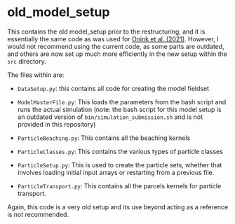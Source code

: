 # old_model_setup
This contains the old model_setup prior to the restructuring, and it is essentially the same
code as was used for [Onink et al. (2021)](https://doi.org/10.1088/1748-9326/abecbd). However,
I would not recommend using the current code, as some parts are outdated, and others are now
set up much more efficiently in the new setup within the `src` directory. 

The files within are:
- `DataSetup.py`: this contains all code for creating the model fieldset
- `ModelMasterFile.py`: This loads the parameters from the bash script and runs the actual
simulation (note: the bash script for this model setup is an outdated version of 
  `bin/simulation_submission.sh` and is not provided in this repository)
  
- `ParticleBeaching.py`: This contains all the beaching kernels
- `ParticleClasses.py`: This contains the various types of particle classes
- `ParticleSetup.py`: This is used to create the particle sets, whether that involves loading
initial input arrays or restarting from a previous file.
  
- `ParticleTransport.py`: This contains all the parcels kernels for particle transport.

Again, this code is a very old setup and its use beyond acting as a reference is not
recommended.
